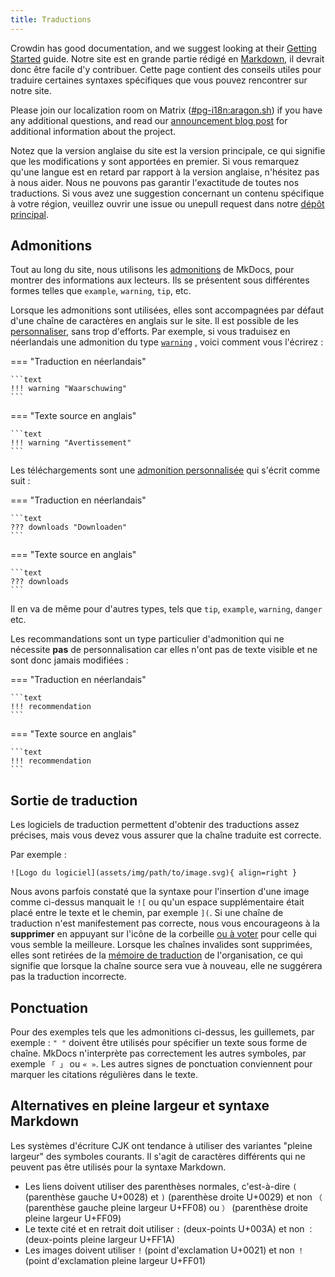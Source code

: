 ```yaml
---
title: Traductions
---
```


Crowdin has good documentation, and we suggest looking at their [Getting Started](https://support.crowdin.com/crowdin-intro) guide. Notre site est en grande partie rédigé en [Markdown](https://en.wikipedia.org/wiki/Markdown), il devrait donc être facile d'y contribuer. Cette page contient des conseils utiles pour traduire certaines syntaxes spécifiques que vous pouvez rencontrer sur notre site.

Please join our localization room on Matrix ([#pg-i18n:aragon.sh](https://matrix.to/#/%23pg-i18n:aragon.sh)) if you have any additional questions, and read our [announcement blog post](https://blog.privacyguides.org/2023/02/26/i18n-announcement) for additional information about the project.

Notez que la version anglaise du site est la version principale, ce qui signifie que les modifications y sont apportées en premier. Si vous remarquez qu'une langue est en retard par rapport à la version anglaise, n'hésitez pas à nous aider. Nous ne pouvons pas garantir l'exactitude de toutes nos traductions. Si vous avez une suggestion concernant un contenu spécifique à votre région, veuillez ouvrir une issue ou unepull request dans notre [dépôt principal](https://github.com/privacyguides/privacyguides.org).

## Admonitions

Tout au long du site, nous utilisons les [admonitions](https://squidfunk.github.io/mkdocs-material/reference/admonitions/#usage) de MkDocs, pour montrer des informations aux lecteurs. Ils se présentent sous différentes formes telles que `example`, `warning`, `tip`, etc.

Lorsque les admonitions sont utilisées, elles sont accompagnées par défaut d'une chaîne de caractères en anglais sur le site. Il est possible de les [personnaliser](https://squidfunk.github.io/mkdocs-material/reference/admonitions/#changing-the-title), sans trop d'efforts. Par exemple, si vous traduisez en néerlandais une admonition du type [`warning`](https://squidfunk.github.io/mkdocs-material/reference/admonitions/#type:warning) , voici comment vous l'écrirez :

=== "Traduction en néerlandais"

    ```text
    !!! warning "Waarschuwing"
    ```

=== "Texte source en anglais"

    ```text
    !!! warning "Avertissement"
    ```

Les téléchargements sont une [admonition personnalisée](https://squidfunk.github.io/mkdocs-material/reference/admonitions/#custom-admonitions) qui s'écrit comme suit :

=== "Traduction en néerlandais"

    ```text
    ??? downloads "Downloaden"
    ```

=== "Texte source en anglais"

    ```text
    ??? downloads
    ```

Il en va de même pour d'autres types, tels que `tip`, `example`, `warning`, `danger` etc.

Les recommandations sont un type particulier d'admonition qui ne nécessite **pas** de personnalisation car elles n'ont pas de texte visible et ne sont donc jamais modifiées :

=== "Traduction en néerlandais"

    ```text
    !!! recommendation
    ```

=== "Texte source en anglais"

    ```text
    !!! recommendation
    ```

## Sortie de traduction

Les logiciels de traduction permettent d'obtenir des traductions assez précises, mais vous devez vous assurer que la chaîne traduite est correcte.

Par exemple :

```text
![Logo du logiciel](assets/img/path/to/image.svg){ align=right }
```

Nous avons parfois constaté que la syntaxe pour l'insertion d'une image comme ci-dessus manquait le `![` ou qu'un espace supplémentaire était placé entre le texte et le chemin, par exemple `](`. Si une chaîne de traduction n'est manifestement pas correcte, nous vous encourageons à la **supprimer** en appuyant sur l'icône de la corbeille [ou à voter](https://support.crowdin.com/enterprise/getting-started-for-volunteers/#voting-view) pour celle qui vous semble la meilleure. Lorsque les chaînes invalides sont supprimées, elles sont retirées de la [mémoire de traduction](https://support.crowdin.com/enterprise/translation-memory) de l'organisation, ce qui signifie que lorsque la chaîne source sera vue à nouveau, elle ne suggérera pas la traduction incorrecte.

## Ponctuation

Pour des exemples tels que les admonitions ci-dessus, les guillemets, par exemple : `" "` doivent être utilisés pour spécifier un texte sous forme de chaîne. MkDocs n'interprète pas correctement les autres symboles, par exemple `「 」` ou `« »`. Les autres signes de ponctuation conviennent pour marquer les citations régulières dans le texte.

## Alternatives en pleine largeur et syntaxe Markdown

Les systèmes d'écriture CJK ont tendance à utiliser des variantes "pleine largeur" des symboles courants. Il s'agit de caractères différents qui ne peuvent pas être utilisés pour la syntaxe Markdown.

- Les liens doivent utiliser des parenthèses normales, c'est-à-dire `(` (parenthèse gauche U+0028) et `)` (parenthèse droite U+0029) et non `（` (parenthèse gauche pleine largeur U+FF08) ou `）` (parenthèse droite pleine largeur U+FF09)
- Le texte cité et en retrait doit utiliser `:` (deux-points U+003A) et non `：` (deux-points pleine largeur U+FF1A)
- Les images doivent utiliser `!` (point d'exclamation U+0021) et non `！` (point d'exclamation pleine largeur U+FF01)
